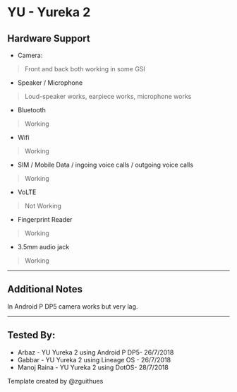# YU - Yureka 2

## Hardware Support

* Camera:
> Front and back both working in some GSI 

* Speaker / Microphone
> Loud-speaker works, earpiece works, microphone works

* Bluetooth
> Working

* Wifi
> Working

* SIM / Mobile Data / ingoing voice calls / outgoing voice calls
> Working

* VoLTE
> Not Working

* Fingerprint Reader
> Working

* 3.5mm audio jack
> Working

***
## Additional Notes

In Android P DP5 camera works but very lag.


***


## Tested By:
* Arbaz - YU Yureka 2 using Android P DP5- 26/7/2018
* Gabbar - YU Yureka 2 using Lineage OS - 26/7/2018
* Manoj Raina - YU Yureka 2  using DotOS- 28/7/2018

Template created by @zguithues
